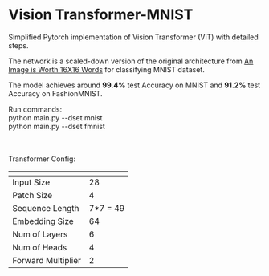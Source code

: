 # Vision Transformer-MNIST
Simplified Pytorch implementation of Vision Transformer (ViT) with detailed steps.

The network is a scaled-down version of the original architecture from [An Image is Worth 16X16 Words](https://arxiv.org/pdf/2010.11929.pdf) for classifying MNIST dataset.

The model achieves around **99.4%** test Accuracy on MNIST and **91.2%** test Accuracy on FashionMNIST.

Run commands: <br>
python main.py --dset mnist <br>
python main.py --dset fmnist

<br><br>
Transformer Config:

 | <!-- -->    | <!-- -->    |
--- | --- | 
Input Size | 28 |
Patch Size | 4 | 
Sequence Length | 7*7 = 49 |
Embedding Size | 64 | 
Num of Layers | 6 | 
Num of Heads | 4 | 
Forward Multiplier | 2 | 

